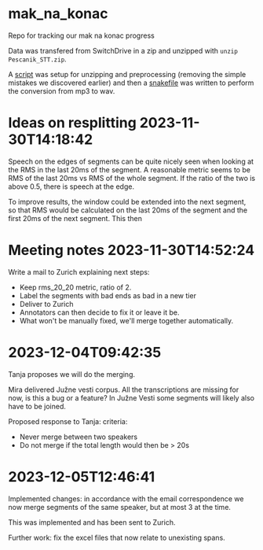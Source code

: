 # mak_na_konac
Repo for tracking our mak na konac progress



Data was transfered from SwitchDrive in a zip and unzipped with `unzip Pescanik_STT.zip`.

A [script](0_prepare_data.py) was setup for unzipping and preprocessing (removing the simple mistakes we discovered earlier) and then a [snakefile](Snakefile) was written to perform the conversion from mp3 to wav.

#  Ideas on resplitting 2023-11-30T14:18:42

Speech on the edges of segments can be quite nicely seen when looking at the RMS in the last 20ms of the segment. A reasonable metric seems to be RMS of the last 20ms vs RMS of the whole segment. If the ratio of the two is above 0.5, there is speech at the edge.

To improve results, the window could be extended into the next segment, so that RMS would be calculated on the last 20ms of the segment and the first 20ms of the next segment. This then 

# Meeting notes 2023-11-30T14:52:24
Write a mail to Zurich explaining next steps:
* Keep rms_20_20 metric, ratio of 2.
* Label the segments with bad ends  as bad in a new tier
* Deliver to Zurich
* Annotators can then decide to fix it or leave it be.
* What won't be manually fixed, we'll merge together automatically.

# 2023-12-04T09:42:35
Tanja proposes we will do the merging.

Mira delivered Južne vesti corpus. All the transcriptions are missing for now, is this a bug or a feature? In Južne Vesti some segments will likely also have to be joined.

Proposed response to Tanja: criteria:
* Never merge between two speakers
* Do not merge if the total length would then be > 20s

# 2023-12-05T12:46:41

Implemented changes: in accordance with the email correspondence we now merge segments of the same speaker, but at most 3 at the time.

This was implemented and has been sent to Zurich. 

Further work: fix the excel files that now relate to unexisting spans.